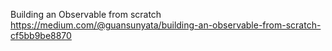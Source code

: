 Building an Observable from scratch
https://medium.com/@guansunyata/building-an-observable-from-scratch-cf5bb9be8870
